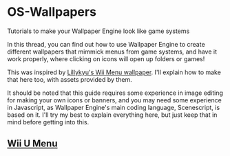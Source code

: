 # OS-Wallpapers
Tutorials to make your Wallpaper Engine look like game systems

In this thread, you can find out how to use Wallpaper Engine to create 
different wallpapers that mimmick menus from game systems, and have it
work properly, where clicking on icons will open up folders or games!

This was inspired by [Lillykyu's Wii Menu wallpaper](https://vxtwitter.com/lillykyu778/status/1944475020811489639).
I'll explain how to make that here too, with assets provided by them.

It should be noted that this guide requires some experience in
image editing for making your own icons or banners, and you may
need some experience in Javascript, as Wallpaper Engine's main
coding language, Scenescript, is based on it. I'll try my best
to explain everything here, but just keep that in mind
before getting into this.

## [Wii U Menu](https://github.com/kobacat/OS-Wallpapers/blob/main/wiiu/guide.md)
